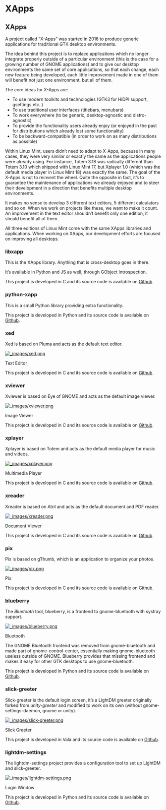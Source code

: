 # XApps

## XApps

A project called “X-Apps” was started in 2016 to produce generic applications for traditional GTK desktop environments.

The idea behind this project is to replace applications which no longer integrate properly outside of a particular environment (this is the case for a growing number of GNOME applications) and to give our desktop environments the same set of core applications, so that each change, each new feature being developed, each little improvement made in one of them will benefit not just one environment, but all of them.

The core ideas for X-Apps are:

* To use modern toolkits and technologies (GTK3 for HiDPI support, gsettings etc..)
* To use traditional user interfaces (titlebars, menubars)
* To work everywhere (to be generic, desktop-agnostic and distro-agnostic)
* To provide the functionality users already enjoy (or enjoyed in the past for distributions which already lost some functionality)
* To be backward-compatible (in order to work on as many distributions as possible)

Within Linux Mint, users didn’t need to adapt to X-Apps, because in many cases, they were very similar or exactly the same as the applications people were already using. For instance, Totem 3.18 was radically different than Totem 3.10 which shipped with Linux Mint 17, but Xplayer 1.0 (which was the default media player in Linux Mint 18) was exactly the same. The goal of the X-Apps is not to reinvent the wheel. Quite the opposite in fact, it’s to guarantee the maintenance of applications we already enjoyed and to steer their development in a direction that benefits multiple desktop environments.

It makes no sense to develop 3 different text editors, 5 different calculators and so on. When we work on projects like these, we want to make it count. An improvement in the text editor shouldn’t benefit only one edition, it should benefit all of them.

All three editions of Linux Mint come with the same XApps libraries and applications. When working on XApps, our development efforts are focused on improving all desktops.

### libxapp

This is the XApps library. Anything that is cross-desktop goes in there.

It’s available in Python and JS as well, through GObject Introspection.

This project is developed in C and its source code is available on [Github](https://github.com/linuxmint/xapps).

### python-xapp

This is a small Python library providing extra functionality.

This project is developed in Python and its source code is available on [Github](https://github.com/linuxmint/python-xapp).

### xed

Xed is based on Pluma and acts as the default text editor.

[![\_images/xed.png](https://linuxmint-developer-guide.readthedocs.io/en/latest/\_images/xed.png)](https://linuxmint-developer-guide.readthedocs.io/en/latest/\_images/xed.png)

Text Editor

This project is developed in C and its source code is available on [Github](https://github.com/linuxmint/xed).

### xviewer

Xviewer is based on Eye of GNOME and acts as the default image viewer.

[![\_images/xviewer.png](https://linuxmint-developer-guide.readthedocs.io/en/latest/\_images/xviewer.png)](https://linuxmint-developer-guide.readthedocs.io/en/latest/\_images/xviewer.png)

Image Viewer

This project is developed in C and its source code is available on [Github](https://github.com/linuxmint/xviewer).

### xplayer

Xplayer is based on Totem and acts as the default media player for music and videos.

[![\_images/xplayer.png](https://linuxmint-developer-guide.readthedocs.io/en/latest/\_images/xplayer.png)](https://linuxmint-developer-guide.readthedocs.io/en/latest/\_images/xplayer.png)

Multimedia Player

This project is developed in C and its source code is available on [Github](https://github.com/linuxmint/xplayer).

### xreader

Xreader is based on Atril and acts as the default document and PDF reader.

[![\_images/xreader.png](https://linuxmint-developer-guide.readthedocs.io/en/latest/\_images/xreader.png)](https://linuxmint-developer-guide.readthedocs.io/en/latest/\_images/xreader.png)

Document Viewer

This project is developed in C and its source code is available on [Github](https://github.com/linuxmint/xreader).

### pix

Pix is based on gThumb, which is an application to organize your photos.

[![\_images/pix.png](https://linuxmint-developer-guide.readthedocs.io/en/latest/\_images/pix.png)](https://linuxmint-developer-guide.readthedocs.io/en/latest/\_images/pix.png)

Pix

This project is developed in C and its source code is available on [Github](https://github.com/linuxmint/pix).

### blueberry

The _Bluetooth_ tool, blueberry, is a frontend to gnome-bluetooth with systray support.

[![\_images/blueberry.png](https://linuxmint-developer-guide.readthedocs.io/en/latest/\_images/blueberry.png)](https://linuxmint-developer-guide.readthedocs.io/en/latest/\_images/blueberry.png)

Bluetooth

The GNOME Bluetooth frontend was removed from gnome-bluetooth and made part of gnome-control-center, essentially making gnome-bluetooth useless outside of GNOME. Blueberry provides that missing frontend and makes it easy for other GTK desktops to use gnome-bluetooth.

This project is developed in Python and its source code is available on [Github](https://github.com/linuxmint/blueberry).

### slick-greeter

Slick-greeter is the default login screen, it’s a LightDM greeter originally forked from _unity-greeter_ and modified to work on its own (without gnome-settings-daemon, gnome or unity).

[![\_images/slick-greeter.png](https://linuxmint-developer-guide.readthedocs.io/en/latest/\_images/slick-greeter.png)](https://linuxmint-developer-guide.readthedocs.io/en/latest/\_images/slick-greeter.png)

Slick Greeter

This project is developed in Vala and its source code is available on [Github](https://github.com/linuxmint/slick-greeter).

### lightdm-settings

The lightdm-settings project provides a configuration tool to set up LightDM and slick-greeter.

[![\_images/lightdm-settings.png](https://linuxmint-developer-guide.readthedocs.io/en/latest/\_images/lightdm-settings.png)](https://linuxmint-developer-guide.readthedocs.io/en/latest/\_images/lightdm-settings.png)

Login Window

This project is developed in Python and its source code is available on [Github](https://github.com/linuxmint/lightdm-settings).
